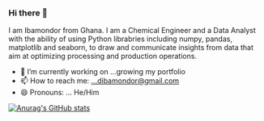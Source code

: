 ### Hi there 👋

I am Ibamondor from Ghana. I am a Chemical Engineer and a Data Analyst with the ability of using Python librabries including numpy, pandas, matplotlib and seaborn, to draw and communicate insights from data that aim at optimizing processing and production operations. 


- 🔭 I’m currently working on ...growing my portfolio
- 📫 How to reach me: ...dibamondor@gmail.com 
- 😄 Pronouns: ... He/Him

[![Anurag's GitHub stats](https://github-readme-stats.vercel.app/api?username=IbArkad)](https://github.com/anuraghazra/github-readme-stats)

